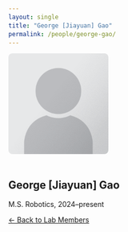 ```yaml
---
layout: single
title: "George [Jiayuan] Gao"
permalink: /people/george-gao/
---
```


<img src="/assets/images/people/generic-avatar.png" alt="George [Jiayuan] Gao" style="max-width:200px; border-radius:8px; margin-bottom:1rem;">

## George [Jiayuan] Gao

M.S. Robotics, 2024–present

[← Back to Lab Members](/people/)
